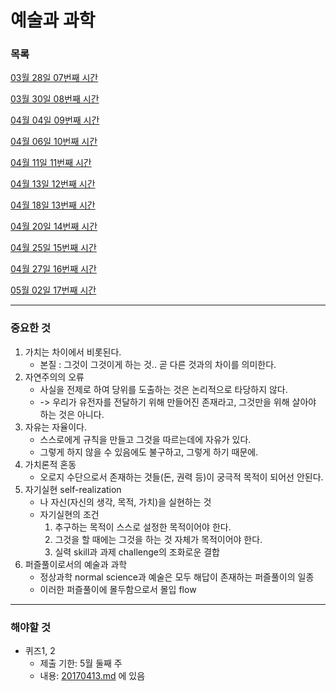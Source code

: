 예술과 과학
===

### 목록

[03월 28일 07번째 시간](20170328.md)

[03월 30일 08번째 시간](20170330.md)

[04월 04일 09번째 시간](20170404.md)

[04월 06일 10번째 시간](20170406.md)

[04월 11일 11번째 시간](20170411.md)

[04월 13일 12번째 시간](20170413.md)

[04월 18일 13번째 시간](20170418.md)

[04월 20일 14번째 시간](20170420.md)

[04월 25일 15번째 시간](20170425.md)

[04월 27일 16번째 시간](20170427.md)

[05월 02일 17번째 시간](20170502.md)

---

### 중요한 것

1. 가치는 차이에서 비롯된다.
	- 본질 : 그것이 그것이게 하는 것.. 곧 다른 것과의 차이를 의미한다.
2. 자연주의의 오류
	- 사실을 전제로 하여 당위를 도출하는 것은 논리적으로 타당하지 않다.
	- -> 우리가 유전자를 전달하기 위해 만들어진 존재라고, 그것만을 위해 살아야 하는 것은 아니다.
3. 자유는 자율이다.
	- 스스로에게 규칙을 만들고 그것을 따르는데에 자유가 있다.
	- 그렇게 하지 않을 수 있음에도 불구하고, 그렇게 하기 때문에.
4. 가치론적 혼동
	- 오로지 수단으로서 존재하는 것들(돈, 권력 등)이 궁극적 목적이 되어선 안된다.
5. 자기실현 self-realization
	- 나 자신(자신의 생각, 목적, 가치)을 실현하는 것
	- 자기실현의 조건
		1. 추구하는 목적이 스스로 설정한 목적이어야 한다.
		2. 그것을 할 때에는 그것을 하는 것 자체가 목적이어야 한다.
		3. 실력 skill과 과제 challenge의 조화로운 결합
6. 퍼즐풀이로서의 예술과 과학
	- 정상과학 normal science과 예술은 모두 해답이 존재하는 퍼즐풀이의 일종
	- 이러한 퍼즐풀이에 몰두함으로서 몰입 flow

---

### 해야할 것

- 퀴즈1, 2
	- 제출 기한: 5월 둘째 주
	- 내용: [20170413.md](20170413.md) 에 있음